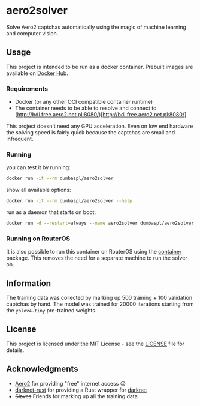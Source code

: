 # aero2solver

Solve Aero2 captchas automatically using the magic of machine learning and computer vision.

## Usage

This project is intended to be run as a docker container. 
Prebuilt images are available on [Docker Hub](https://hub.docker.com/r/dumbaspl/aero2solver).

### Requirements

- Docker (or any other OCI compatible container runtime)
- The container needs to be able to resolve and connect to (http://bdi.free.aero2.net.pl:8080/)[http://bdi.free.aero2.net.pl:8080/].

This project doesn't need any GPU acceleration. 
Even on low end hardware the solving speed is fairly quick because the captchas are small and infrequent.

### Running

you can test it by running:
```bash
docker run -it --rm dumbaspl/aero2solver
```

show all available options:
```bash
docker run -it --rm dumbaspl/aero2solver --help
```

run as a daemon that starts on boot:
```bash
docker run -d --restart=always --name aero2solver dumbaspl/aero2solver
```

### Running on RouterOS

It is also possible to run this container on RouterOS using the [container](https://help.mikrotik.com/docs/display/ROS/Container) package.
This removes the need for a separate machine to run the solver on.

## Information

The training data was collected by marking up 500 training + 100 validation captchas by hand.
The model was trained for 20000 iterations starting from the `yolov4-tiny` pre-trained weights.

## License

This project is licensed under the MIT License - see the [LICENSE](LICENSE) file for details.

## Acknowledgments

- [Aero2](https://aero2.pl/) for providing "free" internet access :wink:
- [darknet-rust](https://github.com/alianse777/darknet-rust) for providing a Rust wrapper for [darknet](https://github.com/AlexeyAB/darknet)
- ~~Slaves~~ Friends for marking up all the training data